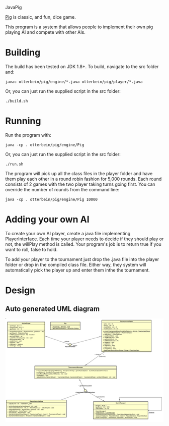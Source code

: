 JavaPig

[Pig](https://en.wikipedia.org/wiki/Pig_(dice_game)) is classic, and fun, dice game.

This program is a system that allows people to implement their own pig playing AI and compete with other AIs.

# Building
The build has been tested on JDK 1.8+.  To build, navigate to the src folder and:
```
javac otterbein/pig/engine/*.java otterbein/pig/player/*.java
```

Or, you can just run the supplied script in the src folder:
```
./build.sh
```

# Running
Run the program with:
```
java -cp . otterbein/pig/engine/Pig
```

Or, you can just run the supplied script in the src folder:
```
./run.sh
```

The program will pick up all the class files in the player folder and have them play each other in a round robin fashion for 5,000 rounds.  Each round consists of 2 games with the two player taking turns going first.  You can override the number of rounds from the command line:
```
java -cp . otterbein/pig/engine/Pig 10000
```

# Adding your own AI
To create your own AI player, create a java file implementing PlayerInterface.  Each time your player needs to decide if they should play or not, the willPlay method is called.  Your program's job is to return true if you want to roll, false to hold.

To add your player to the tournament just drop the .java file into the player folder or drop in the compiled class file.  Either way, they system will automatically pick the player up and enter them inthe the tournament.

# Design
## Auto generated UML diagram
![alt text](https://github.com/mthornton/otterbein/blob/master/JavaPig/UML.png)
